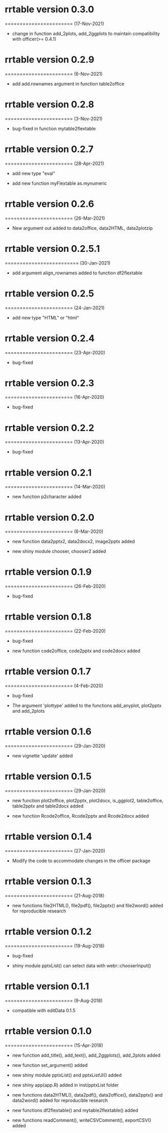 # rrtable version 0.3.0
=======================
(17-Nov-2021)

* change in function add_2plots, add_2ggplots to maintain compatibility with officer(>= 0.4.1) 

# rrtable version 0.2.9
=======================
(6-Nov-2021)

* add add.rownames argument in function table2office


# rrtable version 0.2.8
=======================
(3-Nov-2021)

* bug-fixed in function mytable2flextable

# rrtable version 0.2.7
=======================
(28-Apr-2021)

* add new type "eval"

* add new function myFlextable as.mynumeric

# rrtable version 0.2.6
=======================
(26-Mar-2021)

* New argument out added to data2office, data2HTML, data2plotzip 

# rrtable version 0.2.5.1
=========================
(30-Jan-2021)

* add argument align_rownames added to function df2flextable

# rrtable version 0.2.5
=======================
(24-Jan-2021)

* add new type "HTML" or "html"

# rrtable version 0.2.4
=======================
(23-Apr-2020)

* bug-fixed

# rrtable version 0.2.3
=======================
(16-Apr-2020)

* bug-fixed

# rrtable version 0.2.2
=======================
(13-Apr-2020)

* bug-fixed

# rrtable version 0.2.1
=======================
(14-Mar-2020)

* new function p2character added

# rrtable version 0.2.0
=======================
(6-Mar-2020)

* new function data2pptx2, data2docx2, image2pptx added 

* new shiny module chooser, chooser2 added

# rrtable version 0.1.9
=======================
(26-Feb-2020)

* bug-fixed



# rrtable version 0.1.8
=======================
(22-Feb-2020)

* bug-fixed

* new function code2office, code2pptx and code2docx added


# rrtable version 0.1.7
=======================
(4-Feb-2020)

* bug-fixed

* The argument 'plottype' added to the functions add_anyplot, plot2pptx and add_2plots

# rrtable version 0.1.6
=======================
(29-Jan-2020)

* new vignette 'update' added


# rrtable version 0.1.5
=======================
(29-Jan-2020)

* new function plot2office, plot2pptx, plot2docx, is_ggplot2, table2office, table2pptx and table2docx added

* new function Rcode2office, Rcode2pptx and Rcode2docx added

# rrtable version 0.1.4
=======================
(27-Jan-2020)

* Modify the code to accommodate changes in the officer package


# rrtable version 0.1.3
=======================
(21-Aug-2018)

* new functions file2HTML(), file2pdf(), file2pptx() and file2word() added for reproducible research

# rrtable version 0.1.2
=======================
(19-Aug-2018)

* bug-fixed 

* shiny module pptxList() can select data with webr::chooserInput()

# rrtable version 0.1.1
=======================
(9-Aug-2018)

* compatible with editData 0.1.5

# rrtable version 0.1.0
=======================
(15-Apr-2018)

* new function add_title(), add_text(), add_2ggplots(), add_2plots added

* new function set_argument() added

* new shiny module pptxList() and pptxListUI() added

* new shiny app(app.R) added in inst/pptxList folder

* new functions data2HTML(), data2pdf(), data2office(), data2pptx() and data2word() added for reproducible research

* new functions df2flextable() and mytable2flextable() added

* new functions readComment(), writeCSVComment(), exportCSV() added


